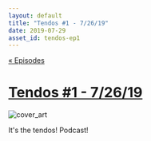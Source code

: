 ```yaml
---
layout: default
title: "Tendos #1 - 7/26/19"
date: 2019-07-29
asset_id: tendos-ep1
---
```

[« Episodes](/tendos/episodes)

# [Tendos #1 - 7/26/19](/tendos/assets/Tendos_ep1_7.26.19.mp3)
![cover_art](/tendos/assets/cover_art_smol.png)

It's the tendos! Podcast!
